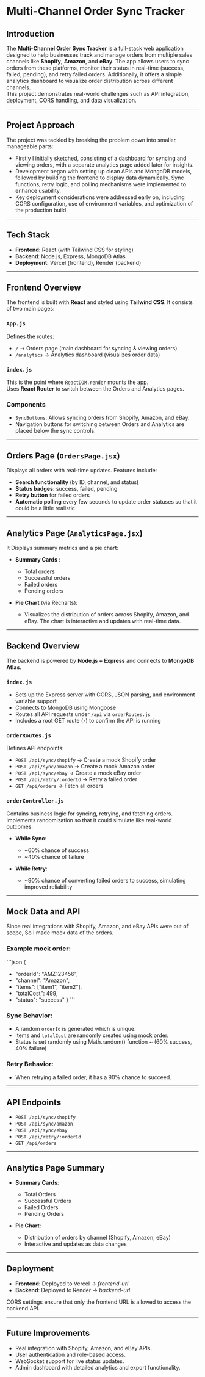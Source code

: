 # Multi-Channel Order Sync Tracker

## Introduction  
The **Multi-Channel Order Sync Tracker** is a full-stack web application designed to help businesses track and manage orders from multiple sales channels like **Shopify**, **Amazon**, and **eBay**. The app allows users to sync orders from these platforms, monitor their status in real-time (success, failed, pending), and retry failed orders. Additionally, it offers a simple analytics dashboard to visualize order distribution across different channels.  
This project demonstrates real-world challenges such as API integration, deployment, CORS handling, and data visualization.

---

## Project Approach  
The project was tackled by breaking the problem down into smaller, manageable parts:

- Firstly I initially sketched, consisting of a dashboard for syncing and viewing orders, with a separate analytics page added later for insights.  
- Development began with setting up clean APIs and MongoDB models, followed by building the frontend to display data dynamically. Sync functions, retry logic, and polling mechanisms were implemented to enhance usability.  
- Key deployment considerations were addressed early on, including CORS configuration, use of environment variables, and optimization of the production build.

---

## Tech Stack  

- **Frontend**: React (with Tailwind CSS for styling)  
- **Backend**: Node.js, Express, MongoDB Atlas  
- **Deployment**: Vercel (frontend), Render (backend)

---

## Frontend Overview  
The frontend is built with **React** and styled using **Tailwind CSS**. It consists of two main pages:

### `App.js`  
Defines the routes:  
- `/` → Orders page (main dashboard for syncing & viewing orders)  
- `/analytics` → Analytics dashboard (visualizes order data)

### `index.js`  
This is the point where `ReactDOM.render` mounts the app.  
Uses **React Router** to switch between the Orders and Analytics pages.

### Components  
- `SyncButtons`: Allows syncing orders from Shopify, Amazon, and eBay.  
- Navigation buttons for switching between Orders and Analytics are placed below the sync controls.

---

## Orders Page (`OrdersPage.jsx`)  

Displays all orders with real-time updates. Features include:
- **Search functionality** (by ID, channel, and status)  
- **Status badges**: success, failed, pending  
- **Retry button** for failed orders  
- **Automatic polling** every few seconds to update order statuses so that it could be a little realistic

---

## Analytics Page (`AnalyticsPage.jsx`)  

It Displays summary metrics and a pie chart:
- **Summary Cards** :  
  - Total orders  
  - Successful orders  
  - Failed orders  
  - Pending orders  

- **Pie Chart** (via Recharts):  
    - Visualizes the distribution of orders across Shopify, Amazon, and eBay. The chart is interactive and updates with real-time data.

---

## Backend Overview  
The backend is powered by **Node.js + Express** and connects to **MongoDB Atlas**.

### `index.js`  

- Sets up the Express server with CORS, JSON parsing, and environment variable support  
- Connects to MongoDB using Mongoose  
- Routes all API requests under `/api` via `orderRoutes.js`  
- Includes a root GET route (`/`) to confirm the API is running

### `orderRoutes.js`  

Defines API endpoints:
- `POST /api/sync/shopify` → Create a mock Shopify order  
- `POST /api/sync/amazon` → Create a mock Amazon order  
- `POST /api/sync/ebay` → Create a mock eBay order  
- `POST /api/retry/:orderId` → Retry a failed order  
- `GET /api/orders` → Fetch all orders

### `orderController.js`  

Contains business logic for syncing, retrying, and fetching orders.  
Implements randomization so that it could simulate like real-world outcomes:

- **While Sync**:  
  - ~60% chance of success  
  - ~40% chance of failure  

- **While Retry**:  
  - ~90% chance of converting failed orders to success, simulating improved reliability

---

## Mock Data and API  

Since real integrations with Shopify, Amazon, and eBay APIs were out of scope, So I made mock data of the orders.
### Example mock order:

\`\`\`json
{
  - "orderId": "AMZ123456",
  - "channel": "Amazon",
  - "items": ["item1", "item2"],
  - "totalCost": 499,
  - "status": "success"
}
\`\`\`

### Sync Behavior:
- A random `orderId` is generated which is unique.
- Items and `totalCost` are randomly created using mock order.
- Status is set randomly using Math.random() function ~ (60% success, 40% failure)

### Retry Behavior:
- When retrying a failed order, it has a 90% chance to succeed.

---

## API Endpoints  

- `POST /api/sync/shopify`  
- `POST /api/sync/amazon`  
- `POST /api/sync/ebay`  
- `POST /api/retry/:orderId`  
- `GET /api/orders`

---

## Analytics Page Summary  

- **Summary Cards**:  
  - Total Orders  
  - Successful Orders  
  - Failed Orders  
  - Pending Orders  

- **Pie Chart**:  
  - Distribution of orders by channel (Shopify, Amazon, eBay)  
  - Interactive and updates as data changes

---

## Deployment  

- **Frontend**: Deployed to Vercel → _frontend-url_  
- **Backend**: Deployed to Render → _backend-url_

CORS settings ensure that only the frontend URL is allowed to access the backend API.

---

## Future Improvements  

- Real integration with Shopify, Amazon, and eBay APIs.  
- User authentication and role-based access.
- WebSocket support for live status updates.
- Admin dashboard with detailed analytics and export functionality.
